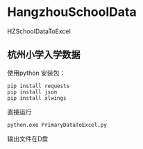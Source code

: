 # HangzhouSchoolData
HZSchoolDataToExcel
## 杭州小学入学数据
使用python
安装包：
~~~ 
pip install requests
pip install json
pip install xlwings
~~~
直接运行
~~~
python.exe PrimaryDataToExcel.py
~~~
输出文件在D盘
